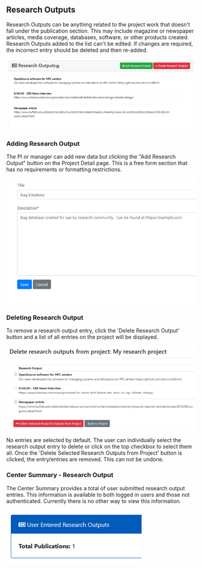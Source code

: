 ## Research Outputs

Research Outputs can be anything related to the project work that doesn't fall under the publication section.  This may include magazine or newspaper articles, media coverage, databases, software, or other products created.    Research Outputs added to the list can't be edited.  If changes are required, the incorrect entry should be deleted and then re-added.

![ROList](../../images/ROlist.PNG)

### Adding Research Output  

The PI or manager can add new data but clicking the "Add Research Output" button on the Project Detail page.  This is a free form section that has no requirements or formatting restrictions.

![Research Output](../../images/researchoutput.PNG)


### Deleting Research Output

To remove a research output entry, click the 'Delete Research Output' button and a list of all entries on the project will be displayed.

![Delete Research Output](../../images/delro.PNG)  

No entries are selected by default.  The user can individually select the research output entry to delete or click on the top checkbox to select them all.  Once the 'Delete Selected Research Outputs from Project' button is clicked, the entry/entries are removed.  This can not be undone.


### Center Summary - Research Output

The Center Summary provides a total of user submitted research output entries.  This information is available to both logged in users and those not authenticated.  Currently there is no other way to view this information.  

![Center Summary Research Output](../../images/rosummary.PNG)

